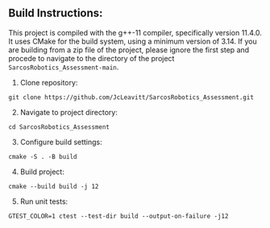 ## Build Instructions:

This project is compiled with the g++-11 compiler, specifically version 11.4.0. It uses CMake for the build system, using a minimum version of 3.14. If you are building from a zip file of the project, please ignore the first step and procede to navigate to the directory of the project `SarcosRobotics_Assessment-main`.

1. Clone repository:

```
git clone https://github.com/JcLeavitt/SarcosRobotics_Assessment.git
```

2. Navigate to project directory:

```
cd SarcosRobotics_Assessment
```

3. Configure build settings:

```
cmake -S . -B build
```

4. Build project:

```
cmake --build build -j 12
```

5. Run unit tests:

```
GTEST_COLOR=1 ctest --test-dir build --output-on-failure -j12
```
